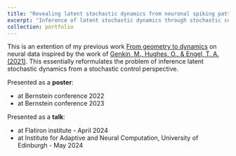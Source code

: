 ```yaml
---
title: "Revealing latent stochastic dynamics from neuronal spiking patterns"
excerpt: "Inference of latent stochastic dynamics through stochastic control - with myself  <br/><img src='/images/intro.png' alt='Schematic of latent inference framework-Dimitra Maoutsa'>"
collection: portfolio
---
```



This is an extention of my previous work [From geometry to dynamics](https://dimitra-maoutsa.github.io/portfolio/portfolio-5/) on neural data inspired by the work of [Genkin, M., Hughes, O., & Engel, T. A. (2021)](https://www.nature.com/articles/s41467-021-26202-1). This essentially reformulates the problem of inference latent stochastic dynamics from a stochastic control perspective. 

Presented as a **poster**: 
- at Bernstein conference 2022
- at Bernstein conference 2023


Presented as a **talk**:
- at Flatiron institute - April 2024
- at Institute for Adaptive and Neural Computation, University of Edinburgh - May 2024

